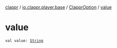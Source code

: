 [clappr](../../index.md) / [io.clappr.player.base](../index.md) / [ClapprOption](index.md) / [value](.)

# value

`val value: `[`String`](https://kotlinlang.org/api/latest/jvm/stdlib/kotlin/-string/index.html)